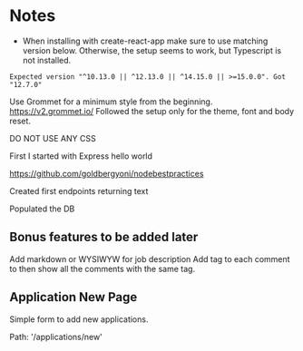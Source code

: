 # Notes

* When installing with create-react-app make sure to use matching version below. Otherwise, the setup seems to work, but Typescript is not installed.

```
Expected version "^10.13.0 || ^12.13.0 || ^14.15.0 || >=15.0.0". Got "12.7.0"
```

Use Grommet for a minimum style from the beginning. https://v2.grommet.io/
Followed the setup only for the theme, font and body reset.

DO NOT USE ANY CSS

First I started with Express hello world

https://github.com/goldbergyoni/nodebestpractices

Created first endpoints returning text

Populated the DB


## Bonus features to be added later

Add markdown or WYSIWYW for job description
Add tag to each comment to then show all the comments with the same tag.

## Application New Page

Simple form to add new applications.

Path: '/applications/new'

